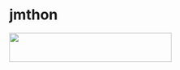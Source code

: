 # jmthon

<p align="left"><a href="https://heroku.com/deploy?template=https://github.com/maryam00m/roz"> <img src="https://img.shields.io/badge/Deploy%20To%20Heroku-purple?style=for-the-badge&logo=heroku" width="320" height="58.45"/></a></p>
